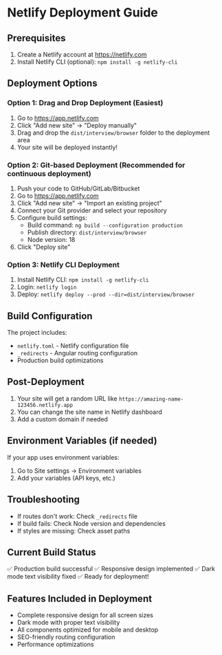 # Netlify Deployment Guide

## Prerequisites
1. Create a Netlify account at https://netlify.com
2. Install Netlify CLI (optional): `npm install -g netlify-cli`

## Deployment Options

### Option 1: Drag and Drop Deployment (Easiest)
1. Go to https://app.netlify.com
2. Click "Add new site" → "Deploy manually"
3. Drag and drop the `dist/interview/browser` folder to the deployment area
4. Your site will be deployed instantly!

### Option 2: Git-based Deployment (Recommended for continuous deployment)
1. Push your code to GitHub/GitLab/Bitbucket
2. Go to https://app.netlify.com
3. Click "Add new site" → "Import an existing project"
4. Connect your Git provider and select your repository
5. Configure build settings:
   - Build command: `ng build --configuration production`
   - Publish directory: `dist/interview/browser`
   - Node version: 18
6. Click "Deploy site"

### Option 3: Netlify CLI Deployment
1. Install Netlify CLI: `npm install -g netlify-cli`
2. Login: `netlify login`
3. Deploy: `netlify deploy --prod --dir=dist/interview/browser`

## Build Configuration
The project includes:
- `netlify.toml` - Netlify configuration file
- `_redirects` - Angular routing configuration
- Production build optimizations

## Post-Deployment
1. Your site will get a random URL like `https://amazing-name-123456.netlify.app`
2. You can change the site name in Netlify dashboard
3. Add a custom domain if needed

## Environment Variables (if needed)
If your app uses environment variables:
1. Go to Site settings → Environment variables
2. Add your variables (API keys, etc.)

## Troubleshooting
- If routes don't work: Check `_redirects` file
- If build fails: Check Node version and dependencies
- If styles are missing: Check asset paths

## Current Build Status
✅ Production build successful
✅ Responsive design implemented
✅ Dark mode text visibility fixed
✅ Ready for deployment!

## Features Included in Deployment
- Complete responsive design for all screen sizes
- Dark mode with proper text visibility
- All components optimized for mobile and desktop
- SEO-friendly routing configuration
- Performance optimizations
